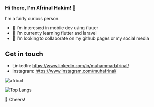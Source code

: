 ### Hi there, I'm Afrinal Hakim! 👋
I'm a fairly curious person.

- 👀 I’m interested in mobile dev using flutter
- 🌱 I’m currently learning flutter and laravel
- 💞️ I’m looking to collaborate on my github pages or my social media

## Get in touch
- LinkedIn: https://www.linkedin.com/in/muhammadafrinal/
- Instagram: https://www.instagram.com/muhafrinal/

<img src="https://github-readme-stats.vercel.app/api?username=Rinal-29&theme=github_dark&show_icons=true" alt="afrinal" />

[![Top Langs](https://github-readme-stats.vercel.app/api/top-langs/?username=Rinal-29&theme=github_dark&layout=compact)](https://github.com/anuraghazra/github-readme-stats)

🥂 Cheers!
